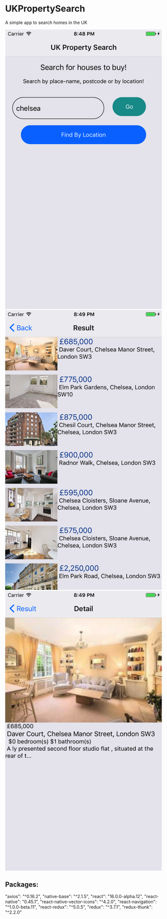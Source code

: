 # UKPropertySearch

A simple app to search homes in the UK

![1](/screenshots/1.png)
![2](/screenshots/2.png)
![3](/screenshots/3.png)
## Packages:
"axios": "^0.16.2",
"native-base": "^2.1.5",
"react": "16.0.0-alpha.12",
"react-native": "0.45.1",
"react-native-vector-icons": "^4.2.0",
"react-navigation": "^1.0.0-beta.11",
"react-redux": "^5.0.5",
"redux": "^3.7.1",
"redux-thunk": "^2.2.0"